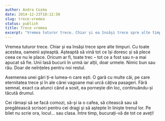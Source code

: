 ```yaml
---
author: Andra Cozma
date: 2014-12-23T18:12:50
slug: trece-vremea
status: publish
title: Trece vremea
excerpt: "Vremea tuturor trece. Chiar și ea însăși trece spre alte timpuri. Cu toate acestea, oamenii așteaptă. Așteaptă să vină tot  "
---
```

Vremea tuturor trece. Chiar și ea însăși trece spre alte timpuri. Cu toate acestea, oamenii așteaptă. Așteaptă să vină tot ce își doresc și să plece ceea ce nu le place. Oricum ar fi, toate trec – tot ce a fost sau n-a mai apucat să fie. Unii lasă bucurii în urmă iar alții, doar urmele. Nimic bun sau rău. Doar de neînțeles pentru noi restul.

Asemenea unei gări ți-e lumea-n care ești. O gară cu multe căi, pe care eternitatea trece și în ale cărei vagoane mai urcă câțiva pasageri. Fără semnal, exact ca atunci când a sosit, ea pornește din loc, continuându-și tăcută drumul.

Cei rămași să se facă comozi, să-și ia o cafea, să citească sau să pregătească scrisori pentru cei dragi și să aștepte în liniște trenul lor. Pe bilet nu scrie ora, locul… sau clasa. Între timp, bucurați-vă de tot ce aveți!
    